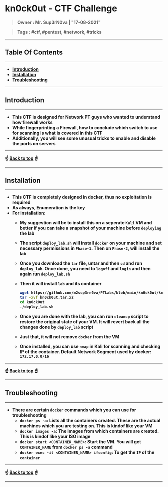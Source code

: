 <h1><b>kn0ck0ut - CTF Challenge<b></h1>

> **Owner** : Mr. Sup3rN0va | "17-08-2021"

> **Tags** : #ctf, #pentest, #network, #tricks

---

<h2><b>Table Of Contents</b></h2>

---

- [**Introduction**](#introduction)
- [**Installation**](#installation)
- [**Troubleshooting**](#troubleshooting)

---

## **Introduction**

---

- This CTF is designed for Network PT guys who wanted to understand how firewall works
- While fingerprinting a Firewall, how to conclude which switch to use for scanning is what is covered in this CTF
- Additionally, you will see some unusual tricks to enable and disable the ports on servers

---

<div class='page'/>
☝️ <a href="#">Back to top</a> ☝️

---

## **Installation**

---

- This CTF is completely designed in docker, thus no exploitation is required
- As always, Enumeration is the key
- For installation:
  - My suggestion will be to install this on a seperate `Kali` VM and better if you can take a snapshot of your machine before `deploying` the lab
  - The script `deploy_lab.sh` will install `docker` on your machine and set necessary permissions in `Phase-1`. Then on `Phase-2`, will install the lab
  - Once you download the `tar` file, untar and then `cd` and run `deploy_lab`. Once done, you need to `logoff` and `login` and then again run `deploy_lab.sh`
  - Then it will install `lab` and its container

    ```sh
    wget https://github.com/m2sup3rn0va/PTLabs/blob/main/kn0ck0ut/kn0ck0ut.tar.xz
    tar -xvf kn0ck0ut.tar.xz
    cd kn0ck0ut
    ./deploy_lab.sh
    ```

  - Once you are done with the lab, you can run `cleanup` script to restore the original state of your VM. It will revert back all the changes done by `deploy_lab` script
  - Just that, it will not remove `docker` from the VM
  - Once installed, you can use `nmap` in Kali for scanning and checking IP of the container. Default Network Segment used by docker: `172.17.0.0/16` 

---

<div class='page'/>
☝️ <a href="#">Back to top</a> ☝️

---

## **Troubleshooting**

---

- There are certain `docker` commands which you can use for troubleshooting
  - `docker ps -a`: Lists all the containers created. These are the actual machines which you are testing on. This is kindof like your VM
  - `docker images -a`: The images from which containers are created. This is kindof like your ISO image
  - `docker start <CONTAINER_NAME>`: Start the VM. You will get `CONTAINER_NAME` from `docker ps -a` command
  - `docker exec -it <CONTAINER_NAME> ifconfig`: To get the `IP` of the `container`

---

<div class='page'/>
☝️ <a href="#">Back to top</a> ☝️

---
